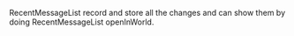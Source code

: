 RecentMessageList record and store all the changes and can show them by doing RecentMessageList openInWorld.